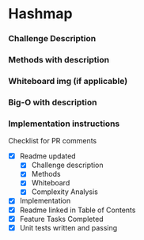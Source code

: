 # Hashmap

### Challenge Description

### Methods with description

### Whiteboard img (if applicable)

### Big-O with description

### Implementation instructions


Checklist for PR comments

- [x] Readme updated
  - [x] Challenge description
  - [x] Methods
  - [x] Whiteboard
  - [x] Complexity Analysis
- [x] Implementation
- [x] Readme linked in Table of Contents
- [x] Feature Tasks Completed
- [x] Unit tests written and passing

